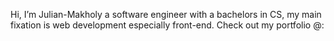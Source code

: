 Hi, I’m Julian-Makholy a software engineer with a bachelors in CS, my main fixation is web development especially front-end.
Check out my portfolio @:
